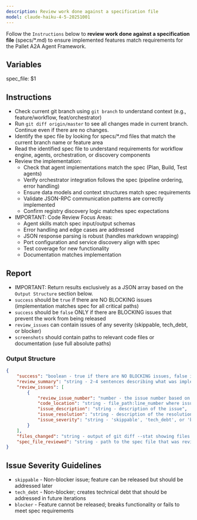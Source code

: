 ```yaml
---
description: Review work done against a specification file
model: claude-haiku-4-5-20251001
---
```


Follow the `Instructions` below to **review work done against a specification file** (specs/*.md) to ensure implemented features match requirements for the Pallet A2A Agent Framework.

## Variables

spec_file: $1

## Instructions

- Check current git branch using `git branch` to understand context (e.g., feature/workflow, feat/orchestrator)
- Run `git diff origin/master` to see all changes made in current branch. Continue even if there are no changes.
- Identify the spec file by looking for specs/*.md files that match the current branch name or feature area
- Read the identified spec file to understand requirements for workflow engine, agents, orchestration, or discovery components
- Review the implementation:
  - Check that agent implementations match the spec (Plan, Build, Test agents)
  - Verify orchestrator integration follows the spec (pipeline ordering, error handling)
  - Ensure data models and context structures match spec requirements
  - Validate JSON-RPC communication patterns are correctly implemented
  - Confirm registry discovery logic matches spec expectations
- IMPORTANT: Code Review Focus Areas:
  - Agent skills match spec input/output schemas
  - Error handling and edge cases are addressed
  - JSON response parsing is robust (handles markdown wrapping)
  - Port configuration and service discovery align with spec
  - Test coverage for new functionality
  - Documentation matches implementation

## Report

- IMPORTANT: Return results exclusively as a JSON array based on the `Output Structure` section below.
- `success` should be `true` if there are NO BLOCKING issues (implementation matches spec for all critical paths)
- `success` should be `false` ONLY if there are BLOCKING issues that prevent the work from being released
- `review_issues` can contain issues of any severity (skippable, tech_debt, or blocker)
- `screenshots` should contain paths to relevant code files or documentation (use full absolute paths)

### Output Structure

```json
{
    "success": "boolean - true if there are NO BLOCKING issues, false if there are BLOCKING issues",
    "review_summary": "string - 2-4 sentences describing what was implemented and whether it matches the spec. Written as if reporting during a standup meeting. Example: 'The workflow engine Phase 2 implementation includes dynamic agent discovery and orchestrator integration. The implementation matches all spec requirements for JSON-RPC communication, error handling, and service registry interactions. All agents correctly expose skill definitions and handle parameter validation.'",
    "review_issues": [
        {
            "review_issue_number": "number - the issue number based on the index",
            "code_location": "string - file_path:line_number where issue is found",
            "issue_description": "string - description of the issue",
            "issue_resolution": "string - description of the resolution",
            "issue_severity": "string - 'skippable', 'tech_debt', or 'blocker'"
        }
    ],
    "files_changed": "string - output of git diff --stat showing files and lines changed",
    "spec_file_reviewed": "string - path to the spec file that was reviewed"
}
```

## Issue Severity Guidelines

- `skippable` - Non-blocker issue; feature can be released but should be addressed later
- `tech_debt` - Non-blocker; creates technical debt that should be addressed in future iterations
- `blocker` - Feature cannot be released; breaks functionality or fails to meet spec requirements
